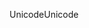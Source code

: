 <span data-ttu-id="da26a-101">Unicode</span><span class="sxs-lookup"><span data-stu-id="da26a-101">Unicode</span></span>